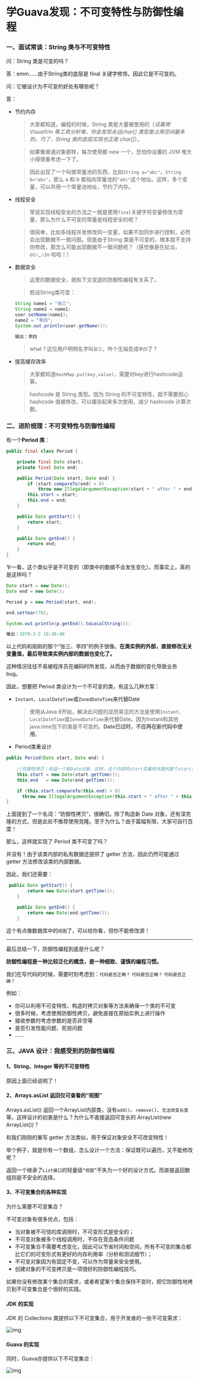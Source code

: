 # 学Guava发现：不可变特性与防御性编程

### 一、面试常谈：String 类与不可变特性

问：String 类是可变的吗？

答：emm……由于String类的底层是 final 关键字修饰，因此它是不可变的。

问：它被设计为不可变的好处有哪些呢？

答：

- 节约内存

  > 大家都知道，编程的时候，String 类是大量被使用的（*试着用 VisualVm 等工具分析堆，你会发现永远char[] 类型是占用空间最多的。巧了，String 类的底层实现也正是 char[]*）。

  > 如果像普通对象那样，每次使用都 new 一个，恐怕你设置的 JVM 堆大小得慎重考虑一下了。

  > 因此出现了一个叫做常量池的东西，比如`String a="abc"`，`String b="abc"`，那么 a 和 b 都指向常量池的`"abc"`这个地址。这样，多个变量，可以共用一个常量池地址，节约了内存。

- 线程安全

  > 常说实现线程安全的方法之一就是使用`final`关键字将变量修改为常量，那么为什么不可变的常量是线程安全的呢？

  > 很简单，比如多线程并发修改同一变量，如果不加同步进行控制，必然会出现数据不一致问题。但是由于String 类是不可变的，根本就不支持你修改，那怎么可能出现数据不一致问题呢？（感觉像是在扯淡，o(∩_∩)o 哈哈！）

- 数据安全

  > 这里的数据安全，就和下文说道的防御性编程有关系了。

  > 假设String类可变：

  ```java
  String name1 = "张三";
  String name2 = name1;
  user.setName(name1);
  name2 = "李四";
  System.out.println(user.getName());
  
  输出：李四
  ```

  > what？这位用户明明名字叫`张三`，咋个无端变成`李四`了？

- 提高缓存效率

  > 大家都知道`HashMap.put(key,value)`，需要对key进行hashcode运算。

  > hashcode 是 String 类型。因为 String 的不可变特性，就不需要担心 hashcode 值被修改，可以缓存起来多次使用，减少 hashcode 计算次数。

### 二、进阶梳理：不可变特性与防御性编程

有一个**Period 类**：

```java
public final class Period {

    private final Date start;
    private final Date end;

    public Period(Date start, Date end) {
        if (start.compareTo(end) > 0)
            throw new IllegalArgumentException(start + " after " + end);
        this.start = start;
        this.end = end;
    }

    public Date getStart() {
        return start;
    }

    public Date getEnd() {
        return end;
    }
}
```

乍一看，这个类似乎是不可变的（即类中的数据不会发生变化）。而事实上，真的是这样吗？

```java
Date start = new Date();
Date end = new Date();

Period p = new Period(start, end);

end.setYear(78); 

System.out.println(p.getEnd().toLocalString());

输出：1978-3-2 18:38:40
```

以上代码和刚刚的那个“张三、李四”的例子很像。**在类实例的外部，直接修改无关变量值，最后导致类实例内部的数据也变化了。**

这种情况往往不易被程序员在编码时所发现，从而由于数据的变化导致业务 bug。

因此，想要把 Period 类设计为一个不可变的类，有这么几种方案：

- `Instant`、`LocalDateTime`或`ZonedDateTime`来代替Date

  > 使用从Java 8开始，解决此问题的显而易见的方法是使用`Instant`、`LocalDateTime`或`ZonedDateTime`来代替Date。因为Instant和其他java.time包下的类是不可变的。**Date已过时，不应再在新代码中使用**。

- Period类重设计

```java
public Period(Date start, Date end) {
	
	//防御性拷贝：构造一个新Date对象，这样，这个内部的start变量和外面的那个start变量将没有任何联系
    this.start = new Date(start.getTime());
    this.end   = new Date(end.getTime());

    if (this.start.compareTo(this.end) > 0)
      throw new IllegalArgumentException(this.start + " after " + this.end);
}
```

上面提到了一个名词：“防御性拷贝”，很确切。除了构造新 Date 对象，还有深克隆的方式，但是此处不推荐使用克隆。至于为什么？由于篇幅有限，大家可自行百度！

那么，这样就实现了 Period 类不可变了吗？

并没有！由于该类内部的私有数据还提供了 getter 方法，因此仍然可能通过 getter 方法修改该类的内部数据。

因此，我们还需要：

```java
 public Date getStart() {
        return new Date(start.getTime());
    }

    public Date getEnd() {
        return new Date(end.getTime());
    }
```

这个有点像数据库中的`视图`了，可以给你看，但你不能修改源！

------

最后总结一下，防御性编程到底是什么呢？

**防御性编程是一种比较泛化的概念，是一种细致、谨慎的编程习惯。**

我们在写代码的时候，需要时刻考虑到：`代码是否正确？` `代码是否正确？` `代码是否正确？`

例如：

- 你可以利用不可变特性、构造时拷贝对象等方法来确保一个类的不可变
- 很多时候，考虑使用防御性拷贝，避免直接在原始实例上进行操作
- 接收参数时考虑参数的是否非空等
- 是否引发性能问题、死锁问题
- ……

### 三、JAVA 设计：我感受到的防御性编程

#### 1、String、Integer 等的不可变特性

原因上面已经说明了！

#### 2、Arrays.asList 返回仅可查看的“视图”

Arrays.asList() 返回一个ArrayList内部类，没有`add()`、`remove()`、`无法改变长度`等，这样设计的初衷是什么？为什么不直接返回可变长的 ArrayList(new ArrayList())？

和我们刚刚的重写 getter 方法类似，用于保证对象安全不可改变特性！

举个例子，就是你有一个数组，怎么设计一个方法：保证既可以遍历，又不能修改呢？

返回一个继承了`List接口`的轻量级`“视图”`不失为一个好的设计方式。而直接返回数组则是不安全的选择。

#### 3、不可变集合的各种实现

为什么需要不可变集合？

不可变对象有很多优点，包括：

- 当对象被不可信的库调用时，不可变形式是安全的；
- 不可变对象被多个线程调用时，不存在竞态条件问题
- 不可变集合不需要考虑变化，因此可以节省时间和空间。所有不可变的集合都比它们的可变形式有更好的内存利用率（分析和测试细节）；
- 不可变对象因为有固定不变，可以作为常量来安全使用。
- 创建对象的不可变拷贝是一项很好的防御性编程技巧。

如果你没有修改某个集合的需求，或者希望某个集合保持不变时，把它防御性地拷贝到不可变集合是个很好的实践。

#### JDK 的实现

JDK 的 Collections 类提供以下不可变集合，用于开发者的一些不可变需求：

![img](https://user-gold-cdn.xitu.io/2019/3/7/1695641ff088e678?imageView2/0/w/1280/h/960/format/webp/ignore-error/1)



#### Guava 的实现

同时，Guava亦提供以下不可变集合：

![img](https://user-gold-cdn.xitu.io/2019/3/7/1695641ff28ac18b?imageView2/0/w/1280/h/960/format/webp/ignore-error/1)